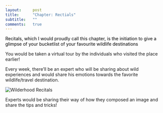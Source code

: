 ```yaml
---
layout:     post
title:      "Chapter: Rectials"
subtitle:   ""
comments:   true
---
```


<p><a href="http://recitals.wilderhood.com" style="text-decoration:none; color:black">Recitals, which I would proudly call this chapter, is the initiation to give a glimpse of your bucketlist of your favourite wildlife destinations</a></p>

<p>You would be taken a virtual tour by the individuals who visited the place earlier! </p>

<p>Every week, there’ll be an expert who will be sharing about wild experiences and would share his emotions towards the favorite wildlife/travel destination. </p>

<img src="{{ site.baseurl }}/img/2015-01-28/recitals.png" alt="Wilderhood Recitals">

<p>Experts would be sharing their way of how they composed an image and share the tips and tricks!</p>